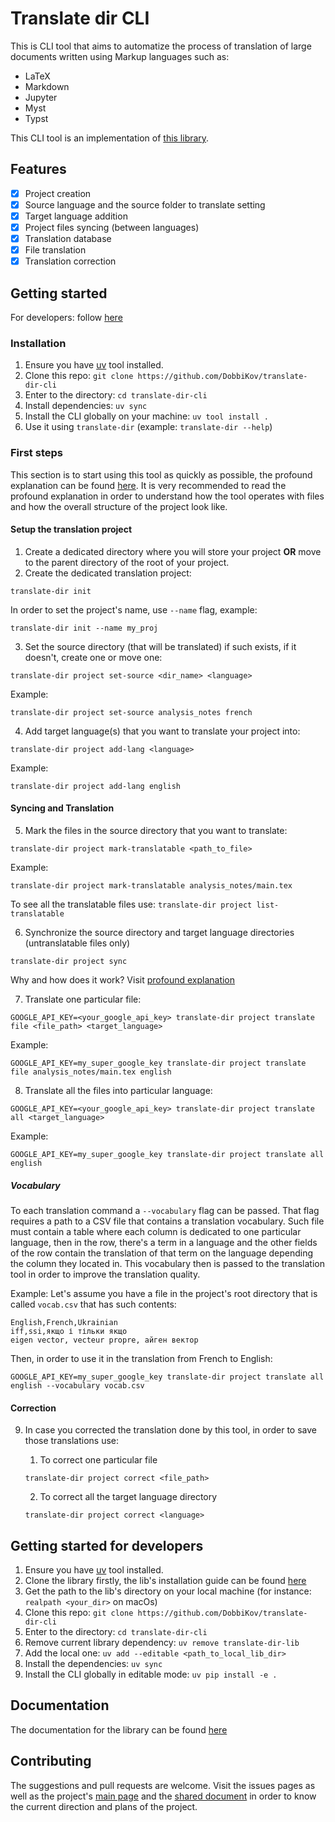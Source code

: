 # Translate dir CLI
This is CLI tool that aims to automatize the process of translation of large
documents written using Markup languages such as:
- LaTeX
- Markdown
- Jupyter
- Myst
- Typst

This CLI tool is an implementation of [this library](https://github.com/DobbiKov/translate-dir-lib).

## Features
- [x] Project creation
- [x] Source language and the source folder to translate setting
- [x] Target language addition
- [x] Project files syncing (between languages)
- [x] Translation database
- [x] File translation
- [x] Translation correction

## Getting started
For developers: follow [here](#getting-started-for-developers)

### Installation
1. Ensure you have [uv](https://docs.astral.sh/uv/#__tabbed_1_1) tool installed. 
2. Clone this repo: `git clone https://github.com/DobbiKov/translate-dir-cli`
3. Enter to the directory: `cd translate-dir-cli`
4. Install dependencies: `uv sync`
5. Install the CLI globally on your machine: `uv tool install .`
6. Use it using `translate-dir` (example: `translate-dir --help`)

### First steps
This section is to start using this tool as quickly as possible, the profound
explanation can be found [here](https://github.com/DobbiKov/translate-dir-lib/blob/master/docs/tool-profound-explanation.md). It is
very recommended to read the profound explanation in order to understand how 
the tool operates with files and how the overall structure of the project look
like.

#### Setup the translation project
1. Create a dedicated directory where you will store your project **OR** move to the parent directory of the root of your project.
2. Create the dedicated translation project:
```
translate-dir init
```
In order to set the project's name, use `--name` flag, example:
```
translate-dir init --name my_proj
```
3. Set the source directory (that will be translated) if such exists, if it doesn't, create one or move one:
```
translate-dir project set-source <dir_name> <language>
```

Example:
```
translate-dir project set-source analysis_notes french
```

4. Add target language(s) that you want to translate your project into:
```
translate-dir project add-lang <language>
```

Example:
```
translate-dir project add-lang english
```

#### Syncing and Translation 
5. Mark the files in the source directory that you want to translate:
```
translate-dir project mark-translatable <path_to_file>
```

Example:
```
translate-dir project mark-translatable analysis_notes/main.tex
```

To see all the translatable files use: `translate-dir project list-translatable`

6. Synchronize the source directory and target language directories (untranslatable files only)
```
translate-dir project sync
```

Why and how does it work? Visit [profound explanation](./docs/tool-profound-explanation.md)

7. Translate one particular file:
```
GOOGLE_API_KEY=<your_google_api_key> translate-dir project translate file <file_path> <target_language>
```

Example:
```
GOOGLE_API_KEY=my_super_google_key translate-dir project translate file analysis_notes/main.tex english
```

8. Translate all the files into particular language:
```
GOOGLE_API_KEY=<your_google_api_key> translate-dir project translate all <target_language>
```

Example:
```
GOOGLE_API_KEY=my_super_google_key translate-dir project translate all english 
```
##### Vocabulary
To each translation command a `--vocabulary` flag can be passed. That flag
requires a path to a CSV file that contains a translation vocabulary. Such
file must contain a table where each column is dedicated to one particular
language, then in the row, there's a term in a language and the other fields
of the row contain the translation of that term on the language depending the
column they located in. This vocabulary then is passed to the translation
tool in order to improve the translation quality.

Example:
Let's assume you have a file in the project's root directory that is called `vocab.csv` that has such contents:
```
English,French,Ukrainian
iff,ssi,якщо і тільки якщо
eigen vector, vecteur propre, айген вектор
```

Then, in order to use it in the translation from French to English:
```
GOOGLE_API_KEY=my_super_google_key translate-dir project translate all english --vocabulary vocab.csv
```

#### Correction

9. In case you corrected the translation done by this tool, in order to save those translations use:
    1. To correct one particular file
    ```
    translate-dir project correct <file_path>
    ```

    2. To correct all the target language directory
    ```
    translate-dir project correct <language>
    ```

## Getting started for developers
1. Ensure you have [uv](https://docs.astral.sh/uv/#__tabbed_1_1) tool installed. 
2. Clone the library firstly, the lib's installation guide can be found [here](https://github.com/DobbiKov/translate-dir-lib?tab=readme-ov-file#installation)
3. Get the path to the lib's directory on your local machine (for instance: `realpath <your_dir>` on macOs)
4. Clone this repo: `git clone https://github.com/DobbiKov/translate-dir-cli`
5. Enter to the directory: `cd translate-dir-cli`
6. Remove current library dependency: `uv remove translate-dir-lib`
7. Add the local one: `uv add --editable <path_to_local_lib_dir>`
8. Install the dependencies: `uv sync`
9. Install the CLI globally in editable mode: `uv pip install -e .`

## Documentation
The documentation for the library can be found [here](./docs/main.md)

## Contributing
The suggestions and pull requests are welcome. Visit the issues pages as well
as the project's [main page](https://github.com/DobbiKov/sci-trans-git) and the
[shared document](https://codimd.math.cnrs.fr/sUW9PQ1tTLWcR98UjLHLpw) in order
to know the current direction and plans of the project.
